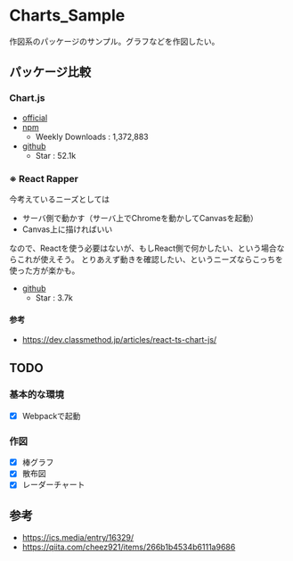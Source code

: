 # Charts_Sample
作図系のパッケージのサンプル。グラフなどを作図したい。

## パッケージ比較
### Chart.js
- [official](https://www.chartjs.org/)
- [npm](https://www.npmjs.com/package/chart.js?activeTab=readme)
  - Weekly Downloads : 1,372,883
- [github](https://github.com/chartjs/Chart.js)
  - Star : 52.1k

### ※ React Rapper
今考えているニーズとしては
- サーバ側で動かす（サーバ上でChromeを動かしてCanvasを起動）
- Canvas上に描ければいい

なので、Reactを使う必要はないが、もしReact側で何かしたい、という場合ならこれが使えそう。
とりあえず動きを確認したい、というニーズならこっちを使った方が楽かも。

- [github](https://github.com/reactchartjs/react-chartjs-2)
  - Star : 3.7k

#### 参考
- https://dev.classmethod.jp/articles/react-ts-chart-js/


## TODO

### 基本的な環境
- [x] Webpackで起動

### 作図
- [x] 棒グラフ
- [x] 散布図
- [x] レーダーチャート

## 参考
- https://ics.media/entry/16329/
- https://qiita.com/cheez921/items/266b1b4534b6111a9686
